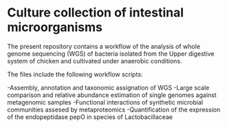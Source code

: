 # Culture collection of intestinal microorganisms
The present repository contains a workflow of the analysis of whole genome sequencing (WGS) of bacteria isolated from the Upper digestive system of chicken and cultivated under anaerobic conditions.

The files include the following workflow scripts:

  -Assembly, annotation and taxonomic assignation of WGS
  -Large scale comparison and relative abundance estimation of single genomes against metagenomic samples
  -Functional interactions of synthetic microbial communities assesed by metaproteomics
  -Quantification of the expression of the endopeptidase pepO in species of Lactobacillaceae
